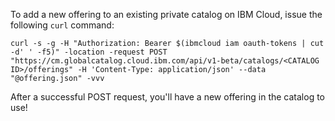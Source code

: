 To add a new offering to an existing private catalog on IBM Cloud, issue the following `curl` command:


``
curl -s -g -H "Authorization: Bearer $(ibmcloud iam oauth-tokens | cut -d' ' -f5)" -location -request POST "https://cm.globalcatalog.cloud.ibm.com/api/v1-beta/catalogs/<CATALOG ID>/offerings" -H 'Content-Type: application/json' --data "@offering.json" -vvv
``

After a successful POST request, you'll have a new offering in the catalog to use!

